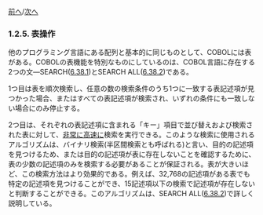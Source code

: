 <!--navi start-->
[前へ](1-2-4.md)/[次へ](1-2-6.md)
<!--navi end-->
### 1.2.5. 表操作

他のプログラミング言語にある配列と基本的に同じものとして、COBOLには表がある。COBOLの表機能を特別なものにしているのは、COBOL言語に存在する2つの文―SEARCH([6.38.1](6-38-1.md))とSEARCH ALL([6.38.2](6-38-2.md))である。

1つ目は表を順次検索し、任意の数の検索条件のうち1つに一致する表記述項が見つかった場合、またはすべての表記述項が検索され、いずれの条件にも一致しない場合にのみ停止する。

2つ目は、それぞれの表記述項に含まれる「キー」項目で並び替えおよび検索された表に対して、<u>非常に高速に</u>検索を実行できる。このような検索に使用されるアルゴリズムは、バイナリ検索(半区間検索とも呼ばれる)と言い、目的の記述項を見つけるため、または目的の記述項が表に存在しないことを確認するために、表の少数の記述項のみを検索する必要があることが保証される。表が大きいほど、この検索方法はより効果的である。例えば、32,768の記述項がある表でも特定の記述項を見つけることができ、15記述項以下の検索で記述項が存在しないと判断することができる。このアルゴリズムは、SEARCH ALL([6.38.2](6-38-2.md))で詳しく説明している。
